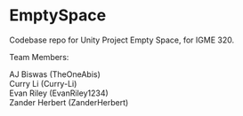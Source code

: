 # EmptySpace
Codebase repo for Unity Project Empty Space, for IGME 320.


Team Members:  
  
AJ Biswas (TheOneAbis)  
Curry Li (Curry-Li)  
Evan Riley (EvanRiley1234)  
Zander Herbert (ZanderHerbert)
